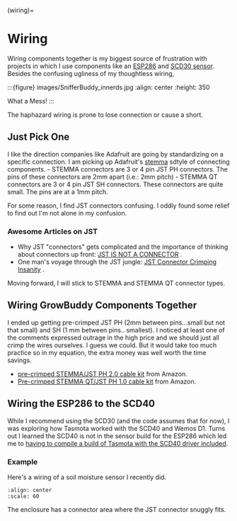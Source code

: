 (wiring)=

# Wiring

Wiring components together is my biggest source of frustration with projects in which I use components like an [ESP286](https://i2.wp.com/randomnerdtutorials.com/wp-content/uploads/2019/05/ESP8266-WeMos-D1-Mini-pinout-gpio-pin.png?quality=100&strip=all&ssl=1) and  [SCD30 sensor](https://www.adafruit.com/product/4867).  Besides the confusing ugliness of my thoughtless wiring,

:::{figure} images/SnifferBuddy_innerds.jpg
:align: center
:height: 350

What a Mess!
:::

The haphazard wiring is prone to lose connection or cause a short.

## Just Pick One

I like the direction companies like Adafruit are going by standardizing on a specific connection.  I am picking up Adafruit's  [stemma](https://learn.adafruit.com/introducing-adafruit-stemma-qt)  sdtyle of connecting components.
\- STEMMA connectors are 3 or 4 pin JST PH connectors.  The pins of these connectors are 2mm apart (i.e.: 2mm pitch)
\- STEMMA QT connectors are 3 or 4 pin JST SH connectors.  These connectors are quite small.  The pins are at a 1mm pitch.

For some reason, I find JST connectors confusing.  I oddly found some relief to find out I'm not alone in my confusion.

### Awesome Articles on JST

- Why JST "connectors" gets complicated and the importance of thinking about connectors up front: [JST IS NOT A CONNECTOR](https://hackaday.com/2017/12/27/jst-is-not-a-connector/) .
- One man's voyage through the JST jungle:  [JST Connector Crimping Insanity](https://iotexpert.com/jst-connector-crimping-insanity/) .

Moving forward, I will stick to STEMMA and STEMMA QT connector types.

## Wiring GrowBuddy Components Together

I ended up getting pre-crimped JST PH (2mm between pins...small but not that small) and SH (1 mm between pins.. smallest).  I noticed at least one of the comments expressed outrage in the high price and we should just all crimp the wires ourselves.  I guess we could.  But it would take too much practice so in my equation, the extra money was well worth the time savings.
- [pre-crimped STEMMA/JST PH 2.0 cable kit](https://amzn.to/3SLurIX) from Amazon.
- [Pre-crimped STEMMA QT/JST PH 1.0 cable kit](https://amzn.to/3MyOCrV) from Amazon.

## Wiring the ESP286 to the SCD40
While I recommend using the SCD30 (and the code assumes that for now), I was exploring how Tasmota worked with the SCD40 and Wemos D1.  Turns out I learned the SCD40 is not in the sensor build for the ESP286 which led me to [having to compile a build of Tasmota with the SCD40 driver included](github_compile).



### Example

Here's a wiring of a soil moisture sensor I recently did.

```{image} images/soil_moisture.jpg
:align: center
:scale: 60
```

The enclosure has a connector area where the JST connector snuggly fits.
